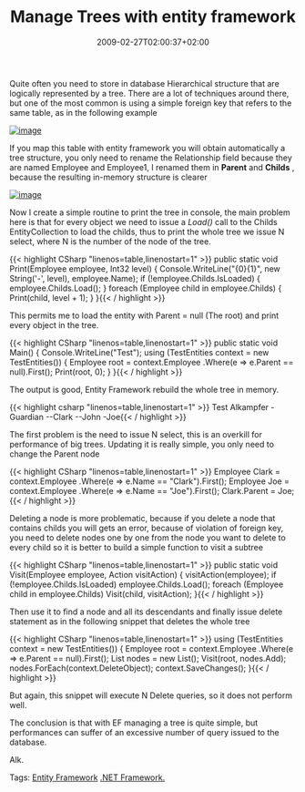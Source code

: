 ﻿---
title: "Manage Trees with entity framework"
description: ""
date: 2009-02-27T02:00:37+02:00
draft: false
tags: [Entity Framework]
categories: [Entity Framework]
---
Quite often you need to store in database Hierarchical structure that are logically represented by a tree. There are a lot of techniques around there, but one of the most common is using a simple foreign key that refers to the same table, as in the following example

[![image](https://www.codewrecks.com/blog/wp-content/uploads/2009/02/image-thumb6.png)](https://www.codewrecks.com/blog/wp-content/uploads/2009/02/image6.png)

If you map this table with entity framework you will obtain automatically a tree structure, you only need to rename the Relationship field because they are named Employee and Employee1, I renamed them in  **Parent** and  **Childs** , because the resulting in-memory structure is clearer

[![image](https://www.codewrecks.com/blog/wp-content/uploads/2009/02/image-thumb7.png)](https://www.codewrecks.com/blog/wp-content/uploads/2009/02/image7.png)

Now I create a simple routine to print the tree in console, the main problem here is that for every object we need to issue a *Load()* call to the Childs EntityCollection to load the childs, thus to print the whole tree we issue N select, where N is the number of the node of the tree.

{{< highlight CSharp "linenos=table,linenostart=1" >}}
public static void Print(Employee employee, Int32 level)
{
   Console.WriteLine("{0}{1}", new String('-', level), employee.Name);
   if (!employee.Childs.IsLoaded)
   {
      employee.Childs.Load();
   }
   foreach (Employee child in employee.Childs)
   {
      Print(child, level + 1);
   }
}{{< / highlight >}}

<!-- Code inserted with Steve Dunn's Windows Live Writer Code Formatter Plugin.  http://dunnhq.com -->

This permits me to load the entity with Parent = null (The root) and print every object in the tree.

{{< highlight CSharp "linenos=table,linenostart=1" >}}
public static void Main()
{
   Console.WriteLine("Test");
   using (TestEntities context = new TestEntities())
   {
      Employee root = context.Employee
        .Where(e => e.Parent == null).First();
      Print(root, 0);
   }
}{{< / highlight >}}

<!-- Code inserted with Steve Dunn's Windows Live Writer Code Formatter Plugin.  http://dunnhq.com -->

The output is good, Entity Framework rebuild the whole tree in memory.

{{< highlight csharp "linenos=table,linenostart=1" >}}
Test
Alkampfer
-Guardian
--Clark
--John
-Joe{{< / highlight >}}

<!-- Code inserted with Steve Dunn's Windows Live Writer Code Formatter Plugin.  http://dunnhq.com -->

The first problem is the need to issue N select, this is an overkill for performance of big trees. Updating it is really simple, you only need to change the Parent node

{{< highlight CSharp "linenos=table,linenostart=1" >}}
Employee Clark = context.Employee
  .Where(e => e.Name == "Clark").First();
Employee Joe = context.Employee
  .Where(e => e.Name == "Joe").First();
Clark.Parent = Joe;{{< / highlight >}}

<!-- Code inserted with Steve Dunn's Windows Live Writer Code Formatter Plugin.  http://dunnhq.com -->

Deleting a node is more problematic, because if you delete a node that contains childs you will gets an error, because of violation of foreign key, you need to delete nodes one by one from the node you want to delete to every child so it is better to build a simple function to visit a subtree

{{< highlight CSharp "linenos=table,linenostart=1" >}}
public static void Visit(Employee employee, Action<Employee> visitAction)
{
   visitAction(employee);
   if (!employee.Childs.IsLoaded)
      employee.Childs.Load();
   foreach (Employee child in employee.Childs)
      Visit(child, visitAction);
}{{< / highlight >}}

<!-- Code inserted with Steve Dunn's Windows Live Writer Code Formatter Plugin.  http://dunnhq.com -->

Then use it to find a node and all its descendants and finally issue delete statement as in the following snippet that deletes the whole tree

{{< highlight CSharp "linenos=table,linenostart=1" >}}
using (TestEntities context = new TestEntities())
{
   Employee root = context.Employee
     .Where(e => e.Parent == null).First();
   List<Employee> nodes = new List<Employee>();
   Visit(root, nodes.Add);
   nodes.ForEach(context.DeleteObject);
   context.SaveChanges();
}{{< / highlight >}}

<!-- Code inserted with Steve Dunn's Windows Live Writer Code Formatter Plugin.  http://dunnhq.com -->

But again, this snippet will execute N Delete queries, so it does not perform well.

The conclusion is that with EF managing a tree is quite simple, but performances can suffer of an excessive number of query issued to the database.

Alk.

Tags: [Entity Framework](http://technorati.com/tag/Entity%20Framework) [.NET Framework.](http://technorati.com/tag/.NET%20Framework.)
